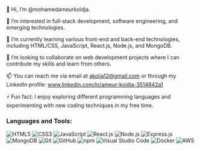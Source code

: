 
👋 Hi, I’m @mohamedameurkoidja.

👀 I’m interested in full-stack development, software engineering, and emerging technologies.

🌱 I’m currently learning various front-end and back-end technologies, including HTML/CSS, JavaScript, React.js, Node.js, and MongoDB.

💞️ I’m looking to collaborate on web development projects where I can contribute my skills and learn from others.

📫 You can reach me via email at akoija12@gmail.com or through my LinkedIn profile: www.linkedin.com/in/ameur-koidja-3514842a1

⚡ Fun fact: I enjoy exploring different programming languages and experimenting with new coding techniques in my free time.
### Languages and Tools:

![HTML5](https://img.shields.io/badge/-HTML5-E34F26?logo=html5&logoColor=white&style=flat)
![CSS3](https://img.shields.io/badge/-CSS3-1572B6?logo=css3&logoColor=white&style=flat)
![JavaScript](https://img.shields.io/badge/-JavaScript-F7DF1E?logo=javascript&logoColor=black&style=flat)
![React.js](https://img.shields.io/badge/-React.js-61DAFB?logo=react&logoColor=black&style=flat)
![Node.js](https://img.shields.io/badge/-Node.js-339933?logo=node.js&logoColor=white&style=flat)
![Express.js](https://img.shields.io/badge/-Express.js-000000?logo=express&logoColor=white&style=flat)
![MongoDB](https://img.shields.io/badge/-MongoDB-47A248?logo=mongodb&logoColor=white&style=flat)
![Git](https://img.shields.io/badge/-Git-F05032?logo=git&logoColor=white&style=flat)
![GitHub](https://img.shields.io/badge/-GitHub-181717?logo=github&logoColor=white&style=flat)
![npm](https://img.shields.io/badge/-npm-CB3837?logo=npm&logoColor=white&style=flat)
![Visual Studio Code](https://img.shields.io/badge/-Visual%20Studio%20Code-007ACC?logo=visual-studio-code&logoColor=white&style=flat)
![Docker](https://img.shields.io/badge/-Docker-2496ED?logo=docker&logoColor=white&style=flat)
![AWS](https://img.shields.io/badge/-AWS-232F3E?logo=amazon-aws&logoColor=white&style=flat)


